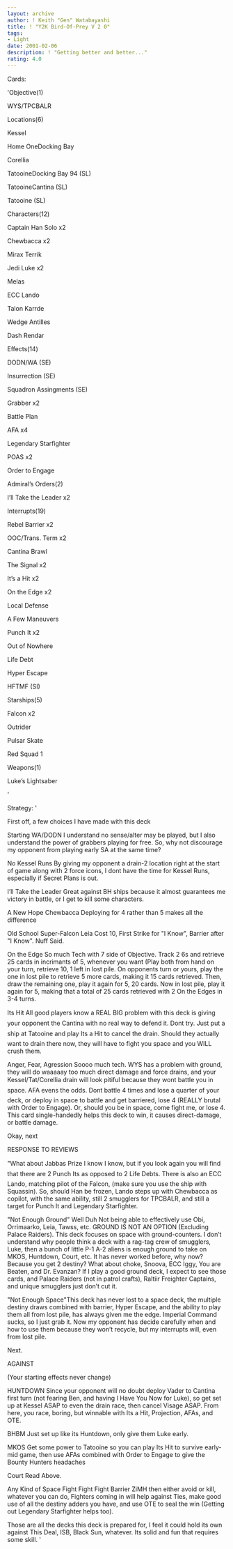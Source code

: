 ```yaml
---
layout: archive
author: ! Keith "Gen" Watabayashi
title: ! "Y2K Bird-Of-Prey V 2 0"
tags:
- Light
date: 2001-02-06
description: ! "Getting better and better..."
rating: 4.0
---
```

Cards: 

'Objective(1)

WYS/TPCBALR


Locations(6)

Kessel

Home OneDocking Bay

Corellia

TatooineDocking Bay 94 (SL)

TatooineCantina (SL)

Tatooine (SL)


Characters(12)

Captain Han Solo x2

Chewbacca x2

Mirax Terrik

Jedi Luke x2

Melas

ECC Lando

Talon Karrde

Wedge Antilles

Dash Rendar


Effects(14)

DODN/WA (SE)

Insurrection (SE)

Squadron Assingments (SE)

Grabber x2

Battle Plan

AFA x4

Legendary Starfighter

POAS x2

Order to Engage


Admiral’s Orders(2)

I’ll Take the Leader x2


Interrupts(19)

Rebel Barrier x2

OOC/Trans. Term x2

Cantina Brawl

The Signal x2

It’s a Hit x2

On the Edge x2

Local Defense

A Few Maneuvers

Punch It x2

Out of Nowhere

Life Debt

Hyper Escape

HFTMF (SI)


Starships(5)

Falcon x2

Outrider

Pulsar Skate

Red Squad 1


Weapons(1)

Luke’s Lightsaber

'

Strategy: '

First off, a few choices I have made with this deck


Starting WA/DODN I understand no sense/alter may be played, but I also understand the power of grabbers playing for free. So, why not discourage my opponent from playing early SA at the same time?


No Kessel Runs By giving my opponent a drain-2 location right at the start of game along with 2 force icons, I dont have the time for Kessel Runs, especially if Secret Plans is out.


I’ll Take the Leader Great against BH ships because it almost guarantees me victory in battle, or I get to kill some characters.


A New Hope Chewbacca Deploying for 4 rather than 5 makes all the difference


Old School Super-Falcon Leia Cost 10, First Strike for "I Know", Barrier after "I Know". Nuff Said.


On the Edge So much Tech with 7 side of Objective. Track 2 6s and retrieve 25 cards in incrimants of 5, whenever you want (Play both from hand on your turn, retrieve 10, 1 left in lost pile. On opponents turn or yours, play the one in lost pile to retrieve 5 more cards, making it 15 cards retrieved. Then, draw the remaining one, play it again for 5, 20 cards. Now in lost pile, play it again for 5, making that a total of 25 cards retrieved with 2 On the Edges in 3-4 turns.


Its Hit All good players know a REAL BIG problem with this deck is giving your opponent the Cantina with no real way to defend it. Dont try. Just put a ship at Tatooine and play Its a Hit to cancel the drain. Should they actually want to drain there now, they will have to fight you space and you WILL crush them.


Anger, Fear, Agression Soooo much tech. WYS has a problem with ground, they will do waaaaay too much direct damage and force drains, and your Kessel/Tat/Corellia drain will look pitiful because they wont battle you in space. AFA evens the odds. Dont battle 4 times and lose a quarter of your deck, or deploy in space to battle and get barriered, lose 4 (REALLY brutal with Order to Engage). Or, should you be in space, come fight me, or lose 4. This card single-handedly helps this deck to win, it causes direct-damage, or battle damage.


Okay, next


RESPONSE TO REVIEWS


"What about Jabbas Prize I know I know, but if you look again you will find that there are 2 Punch Its as opposed to 2 Life Debts. There is also an ECC Lando, matching pilot of the Falcon, (make sure you use the ship with Squassin). So, should Han be frozen, Lando steps up with Chewbacca as copilot, with the same ability, still 2 smugglers for TPCBALR, and still a target for Punch It and Legendary Starfighter.


"Not Enough Ground" Well Duh Not being able to effectively use Obi, Orrimaarko, Leia, Tawss, etc. GROUND IS NOT AN OPTION (Excluding Palace Raiders). This deck focuses on space with ground-counters. I don’t understand why people think a deck with a rag-tag crew of smugglers, Luke, then a bunch of little P-1 A-2 aliens is enough ground to take on MKOS, Huntdown, Court, etc. It has never worked before, why now? Because you get 2 destiny? What about choke, Snoova, ECC Iggy, You are Beaten, and Dr. Evanzan? If I play a good ground deck, I expect to see those cards, and Palace Raiders (not in patrol crafts), Raltiir Freighter Captains, and unique smugglers just don’t cut it.


"Not Enough Space"This deck has never lost to a space deck, the multiple destiny draws combined with barrier, Hyper Escape, and the ability to play them all from lost pile, has always given me the edge. Imperial Command sucks, so I just grab it. Now my opponent has decide carefully when and how to use them because they won’t recycle, but my interrupts will, even from lost pile.


Next.


AGAINST


(Your starting effects never change)


HUNTDOWN Since your opponent will no doubt deploy Vader to Cantina first turn (not fearing Ben, and having I Have You Now for Luke), so get set up at Kessel ASAP to even the drain race, then cancel Visage ASAP. From here, you race, boring, but winnable with Its a Hit, Projection, AFAs, and OTE.


BHBM Just set up like its Huntdown, only give them Luke early.


MKOS Get some power to Tatooine so you can play Its Hit to survive early-mid game, then use AFAs combined with Order to Engage to give the Bounty Hunters headaches


Court Read Above.


Any Kind of Space Fight Fight Fight Barrier ZiMH then either avoid or kill, whatever you can do, Fighters coming in will help against Ties, make good use of all the destiny adders you have, and use OTE to seal the win (Getting out Legendary Starfighter helps too).


Those are all the decks this deck is prepared for, I feel it could hold its own against This Deal, ISB, Black Sun, whatever. Its solid and fun that requires some skill. '